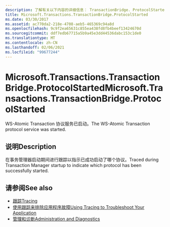 ```yaml
---
description: 了解有关以下内容的详细信息： TransactionBridge. ProtocolStarted
title: Microsoft.Transactions.TransactionBridge.ProtocolStarted
ms.date: 03/30/2017
ms.assetid: ac770da2-218e-4708-aeb5-465369c94a8d
ms.openlocfilehash: 9c9f2ea65631c855ea438fd8fb4beef13424670d
ms.sourcegitcommit: ddf7edb67715a5b9a45e3dd44536dabc153c1de0
ms.translationtype: MT
ms.contentlocale: zh-CN
ms.lasthandoff: 02/06/2021
ms.locfileid: "99677244"
---
```

# <a name="microsofttransactionstransactionbridgeprotocolstarted"></a><span data-ttu-id="28826-103">Microsoft.Transactions.TransactionBridge.ProtocolStarted</span><span class="sxs-lookup"><span data-stu-id="28826-103">Microsoft.Transactions.TransactionBridge.ProtocolStarted</span></span>

<span data-ttu-id="28826-104">WS-Atomic Transaction 协议服务已启动。</span><span class="sxs-lookup"><span data-stu-id="28826-104">The WS-Atomic Transaction protocol service was started.</span></span>  
  
## <a name="description"></a><span data-ttu-id="28826-105">说明</span><span class="sxs-lookup"><span data-stu-id="28826-105">Description</span></span>  

 <span data-ttu-id="28826-106">在事务管理器启动期间进行跟踪以指示已成功启动了哪个协议。</span><span class="sxs-lookup"><span data-stu-id="28826-106">Traced during Transaction Manager startup to indicate which protocol has been successfully started.</span></span>  
  
## <a name="see-also"></a><span data-ttu-id="28826-107">请参阅</span><span class="sxs-lookup"><span data-stu-id="28826-107">See also</span></span>

- [<span data-ttu-id="28826-108">跟踪</span><span class="sxs-lookup"><span data-stu-id="28826-108">Tracing</span></span>](index.md)
- [<span data-ttu-id="28826-109">使用跟踪来排除应用程序故障</span><span class="sxs-lookup"><span data-stu-id="28826-109">Using Tracing to Troubleshoot Your Application</span></span>](using-tracing-to-troubleshoot-your-application.md)
- [<span data-ttu-id="28826-110">管理和诊断</span><span class="sxs-lookup"><span data-stu-id="28826-110">Administration and Diagnostics</span></span>](../index.md)
